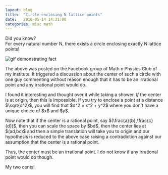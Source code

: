 ```yaml
---
layout: blog
title:  "Circle enclosing N lattice points"
date:   2016-05-14 14:31:00
categories: misc math
---
```


<p>Did you know?<br />For every natural number N, there exists a circle enclosing exactly N lattice points!</p>
<span class="image left"><img src = "https://media.giphy.com/media/26vUCSK9K5wTm5fwI/giphy.gif" alt="gif demonstrating fact"></span>
<p>The above was posted on the Facebook group of Math n Physics Club of my institute. It triggered a discussion about the center of such a circle with one guy commenting without reason enough that it has to be an irrational point and any irrational point would do.
</p>
<p>I found it interesting and thought over it while taking a shower. <i>If</i> the center is at origin, then this is impossible. If you try to enclose a point at a distance $\sqrt{d^2}$, you will find that $d^2 = x^2 + y^2$ where you don't have a unique choice of $x$ and $y$.</p>
<p>Now note that if the center is a rational point, say $(\frac{a}{b},\frac{c}{d})$, then you can scale the space by $bd$, then the center lies at $(ad,bc)$ and then a simple translation will take you to origin and our hypothesis is reduced to the above case raising a contradiction against our assumption that the center is a rational point.</p>
<p>Thus, the center must be an irrational point. I do not know if any irrational point would do though.</p>
<p>My two cents!</p>
